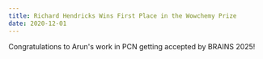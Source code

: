 ```yaml
---
title: Richard Hendricks Wins First Place in the Wowchemy Prize
date: 2020-12-01
---
```


Congratulations to Arun's work in PCN getting accepted by BRAINS 2025! 

<!--more-->
